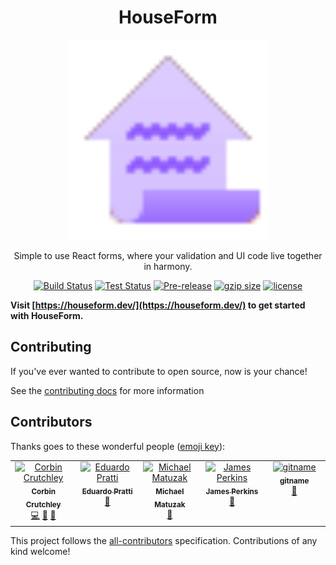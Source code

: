 <div align="center">
<h1>HouseForm</h1>

<img
height="320"
width="320"
alt="A ledger with a house shape"
src="./docs/public/logo.svg"
/>

<p>Simple to use React forms, where your validation and UI code live together in harmony.</p>

</div>


<div align="center">

[![Build Status](https://img.shields.io/github/actions/workflow/status/crutchcorn/houseform/build.yml?branch=main)](https://github.com/crutchcorn/cli-testing-library/actions/workflows/validate.yml?query=branch%3Amain)
[![Test Status](https://img.shields.io/github/actions/workflow/status/crutchcorn/houseform/test.yml?branch=main&label=tests)](https://github.com/crutchcorn/cli-testing-library/actions/workflows/validate.yml?query=branch%3Amain)
[![Pre-release](https://img.shields.io/npm/v/houseform.svg)](https://npm.im/houseform)
[![gzip size](https://img.badgesize.io/https://unpkg.com/houseform@latest/dist/houseform.umd.cjs?compression=gzip)](https://unpkg.com/browse/houseform@latest/dist/houseform.umd.cjs)
[![license](https://badgen.now.sh/badge/license/MIT)](./LICENSE.md)

</div>

**Visit [https://houseform.dev/](https://houseform.dev/) to get started with HouseForm.**

## Contributing

If you've ever wanted to contribute to open source, now is your chance!

See the [contributing docs](./CONTRIBUTING.md) for more information

## Contributors

Thanks goes to these wonderful people
([emoji key](https://allcontributors.org/docs/en/emoji-key)):

<!-- ALL-CONTRIBUTORS-LIST:START - Do not remove or modify this section -->
<!-- prettier-ignore-start -->
<!-- markdownlint-disable -->
<table>
  <tbody>
    <tr>
      <td align="center" valign="top" width="14.28%"><a href="https://crutchcorn.dev/"><img src="https://avatars.githubusercontent.com/u/9100169?v=4?s=100" width="100px;" alt="Corbin Crutchley"/><br /><sub><b>Corbin Crutchley</b></sub></a><br /><a href="https://github.com/crutchcorn/houseform/commits?author=crutchcorn" title="Code">💻</a> <a href="https://github.com/crutchcorn/houseform/commits?author=crutchcorn" title="Documentation">📖</a> <a href="#maintenance-crutchcorn" title="Maintenance">🚧</a></td>
      <td align="center" valign="top" width="14.28%"><a href="http://pratti.design/"><img src="https://avatars.githubusercontent.com/u/17130024?v=4?s=100" width="100px;" alt="Eduardo Pratti"/><br /><sub><b>Eduardo Pratti</b></sub></a><br /><a href="#design-PrattiDev" title="Design">🎨</a></td>
      <td align="center" valign="top" width="14.28%"><a href="https://github.com/emkay"><img src="https://avatars.githubusercontent.com/u/1327?v=4?s=100" width="100px;" alt="Michael Matuzak"/><br /><sub><b>Michael Matuzak</b></sub></a><br /><a href="https://github.com/crutchcorn/houseform/commits?author=emkay" title="Documentation">📖</a></td>
      <td align="center" valign="top" width="14.28%"><a href="https://jamesperkins.dev/"><img src="https://avatars.githubusercontent.com/u/45409975?v=4?s=100" width="100px;" alt="James Perkins"/><br /><sub><b>James Perkins</b></sub></a><br /><a href="https://github.com/crutchcorn/houseform/commits?author=perkinsjr" title="Documentation">📖</a></td>
      <td align="center" valign="top" width="14.28%"><a href="https://github.com/gitname"><img src="https://avatars.githubusercontent.com/u/7143133?v=4?s=100" width="100px;" alt="gitname"/><br /><sub><b>gitname</b></sub></a><br /><a href="https://github.com/crutchcorn/houseform/commits?author=gitname" title="Documentation">📖</a></td>
    </tr>
  </tbody>
</table>

<!-- markdownlint-restore -->
<!-- prettier-ignore-end -->

<!-- ALL-CONTRIBUTORS-LIST:END -->

This project follows the
[all-contributors](https://github.com/all-contributors/all-contributors)
specification. Contributions of any kind welcome!

